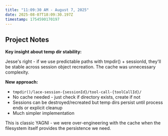 ```yaml
---
title: "11:09:30 AM - August 7, 2025"
date: 2025-08-07T18:09:30.197Z
timestamp: 1754590170197
---
```


## Project Notes

**Key insight about temp dir stability:**

Jesse's right - if we use predictable paths with tmpdir() + sessionId, they'll be stable across session object recreation. The cache was unnecessary complexity.

**New approach:**
- `tmpdir()/lace-session-{sessionId}/tool-call-{toolCallId}/`
- No cache needed - just check if directory exists, create if not
- Sessions can be destroyed/recreated but temp dirs persist until process ends or explicit cleanup
- Much simpler implementation

This is classic YAGNI - we were over-engineering with the cache when the filesystem itself provides the persistence we need.
